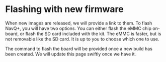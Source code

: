 # Flashing with new firmware

When new images are released, we will provide a link to them. To flash NavQ+, you will have two options. You can either flash the eMMC chip on-board, or flash the SD card included with the kit. The eMMC is faster, but is not removable like the SD card. It is up to you to choose which one to use.

The command to flash the board will be provided once a new build has been created. We will update this page swiftly once we have it.
